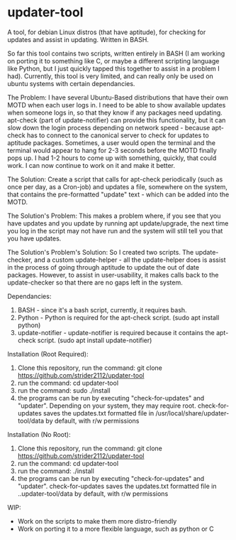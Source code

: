 # updater-tool
A tool, for debian Linux distros (that have aptitude), for checking for updates and assist in updating. Written in BASH.

So far this tool contains two scripts, written entirely in BASH (I am working on porting it to something like C, or maybe a different scripting language like Python, but I just quickly tapped this together to assist in a problem I had). Currently, this tool is very limited, and can really only be used on ubuntu systems with certain dependancies.

The Problem: I have several Ubuntu-Based distributions that have their own MOTD when each user logs in. I need to be able to show available updates when someone logs in, so that they know if any packages need updating. apt-check (part of update-notifier) can provide this functionality, but it can slow down the login process depending on network speed - because apt-check has to connect to the canonical server to check for updates to aptitude packages. Sometimes, a user would open the terminal and the terminal would appear to hang for 2-3 seconds before the MOTD finally pops up. I had 1-2 hours to come up with something, quickly, that could work. I can now continue to work on it and make it better.

The Solution: Create a script that calls for apt-check periodically (such as once per day, as a Cron-job) and updates a file, somewhere on the system, that contains the pre-formatted "update" text - which can be added into the MOTD.

The Solution's Problem: This makes a problem where, if you see that you have updates and you update by running apt update/upgrade, the next time you log in the script may not have run and the system will still tell you that you have updates.

The Solution's Problem's Solution: So I created two scripts. The update-checker, and a custom update-helper - all the update-helper does is assist in the process of going through aptitude to update the out of date packages. However, to assist in user-usability, it makes calls back to the update-checker so that there are no gaps left in the system.

Dependancies:
  1. BASH - since it's a bash script, currently, it requires bash. 
  2. Python - Python is required for the apt-check script. (sudo apt install python)
  3. update-notifier - update-notifier is required because it contains the apt-check script. (sudo apt install update-notifier)
  
Installation (Root Required):
  1. Clone this repository, run the command: git clone https://github.com/strider2112/updater-tool
  2. run the command: cd updater-tool
  3. run the command: sudo ./install
  4. the programs can be run by executing "check-for-updates" and "updater". Depending on your system, they may require root.
      check-for-updates saves the updates.txt formatted file in /usr/local/share/updater-tool/data by default, with r/w permissions
  
Installation (No Root):
  1. Clone this repository, run the command: git clone https://github.com/strider2112/updater-tool
  3. run the command: cd updater-tool
  3. run the command: ./install
  4. the programs can be run by executing "check-for-updates" and "updater".
      check-for-updates saves the updates.txt formatted file in ..updater-tool/data by default, with r/w permissions
      
WIP:
- Work on the scripts to make them more distro-friendly
- Work on porting it to a more flexible language, such as python or C
